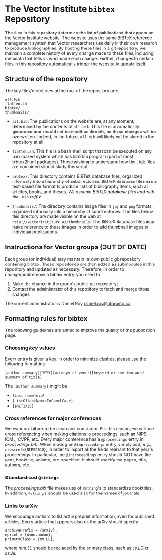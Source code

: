 # The Vector Institute ``bibtex`` Repository 

The files in this repository determine the list of publications that appear on the Vector Institute website. The website uses the same BiBTeX reference management system that Vector researchers use daily in their own research to produce bibliographies. By hosting these files in a git repository, we maintain a complete history of every change made to these files, including metadata that tells us who made each change. Further, changes to certain files in this repository automatically trigger the website to update itself.

## Structure of the repository

The key files/directories at the root of the repository are:

    all.bib
    flatten.sh
    bibtex/ 
    thumbnails/

* ``all.bib``: The publications on the website are, at any moment, determined by the contents of ``all.bib``. This file is automatically generated and should not be modified directly, as these changes will be overwritten. Indeed, in the future, ``all.bib`` will likely not be stored in the repository at all.

* ``flatten.sh``: This file is a bash shell script that can be executed on any unix-based system which has bib2bib program (part of most bibtex2html packages). Those wishing to understand how the ``.bib`` files are combined should study this script.

* ``bibtex/``: This directory contains BiBTeX database files, organized informally into a hierarchy of subdirectories. BiBTeX database files use a text-based file format to produce  lists of bibliography items, such as articles, books, and theses. *We assume BibTeX database files end with the ``.bib`` suffix.*

* ``thumbnails/``: The directory contains image files in ``jpg`` and ``png`` formats, organized informally into a hierarchy of subdirectories. The files below this directory are made visible on the web at ``http://vectorinstitute.ai/thumbnails``. The BiBTeX database files may make reference to these images in order to add thumbnail images to individual publications.

## Instructions for Vector groups (OUT OF DATE)

Each group (or individual) may maintain its own public git repository containing bibtex. These repositories are then added as submodules in this repository and updated as necessary. Therefore, in order to change/add/remove a bibtex entry,
you need to

1. Make the change in the group's public git repository;
2. Contact the administrator of this repository to fetch and merge those changes.

The current administrator is Daniel Roy <daniel.roy@utoronto.ca>.

## Formatting rules for bibtex

The following guidelines are aimed to improve the quality of the publication page.

### Choosing *key* values

Every entry is given a key. In order to minimize clashes, please use the following formatting

    [author summary][YYYY][acronym of venue][keyword or one-two word summary of title]

The `[author summary]` might be

* `[last name]etal`
* `[ListOfLastNamesInCamelCase]`
* `[INITIALS]`

### Cross references for major conferences

We want our bibtex to be clean and consistent. For this reason, we will use cross referencing when making citations to proceedings, such an NIPS, ICML, CVPR, etc. Every major conference has a `@proceedings` entry in *proceedings.bib*. When making an `@inproceedings` entry, simply add, e.g., `crossref={NIPS2018}`, in order to import all the fields relevant to that year's proceedings. In particular, the `@inproceedings` entry should NOT have the year, booktitle, volume, etc. specified. It should specify the pages, title, authors, etc.

### Standardized `@strings`

The *proceedings.bib* file makes use of `@string`'s to standardize booktitles. In addition, `@string`'s should be used also for the names of journals.

### Links to arXiv

We encourage authors to list arXiv preprint information, even for published articles. Every article that appears also on the arXiv should specify 

    archivePrefix = {arXiv},
    eprint = {nnnn.nnnnn},
    primaryClass = {mm.LL},

where *mm.LL* should be replaced by the primary class, such as *cs.LG* or *cs.AI*.


